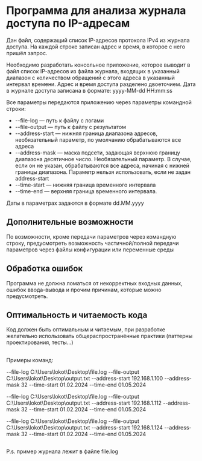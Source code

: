 # Программа для анализа журнала доступа по IP-адресам

Дан  файл, содержащий список IP-адресов протокола IPv4 из журнала доступа. На каждой строке записан адрес и время, в которое с него пришёл запрос.

Необходимо разработать консольное приложение, которое  выводит в файл список IP-адресов из файла журнала, входящих в указанный диапазон с количеством обращений с этого адреса в указанный интервал времени. Адрес и время доступа разделено двоеточием. 
Дата в журнале доступа записана в формате: yyyy-MM-dd HH:mm:ss

Все параметры передаются приложению через параметры командной строки:

- --file-log — путь к файлу с логами
- --file-output — путь к файлу с результатом
- --address-start —  нижняя граница диапазона адресов, необязательный параметр, по умолчанию обрабатываются все адреса
- --address-mask — маска подсети, задающая верхнюю границу диапазона десятичное число. Необязательный параметр. В случае, если он не указан, обрабатываются все адреса, начиная с нижней границы диапазона. Параметр нельзя использовать, если не задан address-start
- --time-start —  нижняя граница временного интервала
- --time-end — верхняя граница временного интервала.

Даты в параметрах задаются в формате dd.MM.yyyy

## Дополнительные возможности
По возможности, кроме передачи параметров через командную строку, предусмотреть возможность частичной/полной передачи параметров через файлы конфигурации или переменные среды

## Обработка ошибок
Программа не должна ломаться от некорректных входных данных, ошибок ввода-вывода и прочим причинам, которые можно предусмотреть.

## Оптимальность и читаемость кода
Код должен быть оптимальным и читаемым, при разработке желательно использовать общераспространённые практики (паттерны проектирования, тесты...)

##
Примеры команд:

--file-log C:\Users\lokot\Desktop\file.log --file-output C:\Users\lokot\Desktop\output.txt --address-start 192.168.1.100 --address-mask 32 --time-start 01.02.2024 --time-end 01.05.2024

--file-log C:\Users\lokot\Desktop\file.log --file-output C:\Users\lokot\Desktop\output.txt --address-start 192.168.1.112 --address-mask 32 --time-start 01.02.2024 --time-end 01.05.2024

--file-log C:\Users\lokot\Desktop\file.log --file-output C:\Users\lokot\Desktop\output.txt --address-start 192.168.1.124 --address-mask 32 --time-start 01.02.2024 --time-end 01.05.2024


##
P.s. пример журнала лежит в файле file.log



